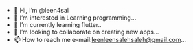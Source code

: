 - 👋 Hi, I’m @leen4sal
- 👀 I’m interested in Learning programming...
- 🌱 I’m currently learning flutter..
- 💞️ I’m looking to collaborate on creating new apps...
- 📫 How to reach me e-mail:leenleensalehsaleh@gmail.com...

<!---
leen4sal/leen4sal is a ✨ special ✨ repository because its `README.md` (this file) appears on your GitHub profile.
You can click the Preview link to take a look at your changes.
--->
